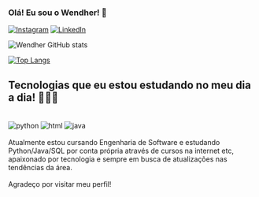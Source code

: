 ### Olá! Eu sou o Wendher! 👋

[![Instagram](https://img.shields.io/badge/Instagram-E4405F?style=for-the-badge&logo=instagram&logoColor=white)](https://www.instagram.com/wendhergs/)
[![LinkedIn](https://img.shields.io/badge/LinkedIn-0077B5?style=for-the-badge&logo=linkedin&logoColor=white)](https://www.linkedin.com/in/wendher-santos/)

![Wendher GitHub stats](https://github-readme-stats.vercel.app/api?username=wendherSantos&show_icons=true&theme=dracula)

[![Top Langs](https://github-readme-stats.vercel.app/api/top-langs/?username=wendherSantos)](https://github.com/wendherSantos/github-readme-stats)

## Tecnologias que eu estou estudando no meu dia a dia! 👨🏾‍💻

<div style="display: inline_block"><br/>
  <img align="center" alt="python" src="https://img.shields.io/badge/Python-14354C?style=for-the-badge&logo=python&logoColor=white" />
  <!-- Python: Linguagem de programação versátil e poderosa -->
  <img align="center" alt="html" src="https://img.shields.io/badge/HTML-239120?style=for-the-badge&logo=html5&logoColor=white" />
  <!-- HTML: Linguagem de marcação para desenvolvimento web -->
  <img align="center" alt="java" src="https://img.shields.io/badge/Java-ED8B00?style=for-the-badge&logo=openjdk&logoColor=white" />
  <!-- Java: Linguagem de programação amplamente utilizada e orientada a objetos -->
</div>
<br>Atualmente estou cursando Engenharia de Software e estudando Python/Java/SQL por conta própria através de cursos na internet etc, apaixonado por tecnologia e sempre em busca de atualizações nas tendências da área.<br/><br/>Agradeço por visitar meu perfil!

